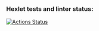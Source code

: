 ### Hexlet tests and linter status:
[![Actions Status](https://github.com/ilyasgal/devops-for-programmers-project-74/workflows/hexlet-check/badge.svg)](https://github.com/ilyasgal/devops-for-programmers-project-74/actions)